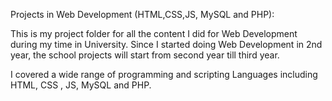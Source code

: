 Projects in Web Development (HTML,CSS,JS, MySQL and PHP):

This is my project folder for all the content I did for Web Development during my time in University. Since I started doing Web Development in 2nd year, the school projects will start from second year till third year. 

I covered a wide range of programming and scripting Languages including HTML, CSS , JS, MySQL and PHP.

